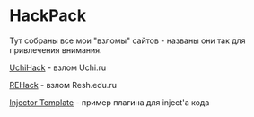# HackPack
Тут собраны все мои "взломы" сайтов - названы они так для привлечения внимания.

[UchiHack](https://github.com/TheAirBlow/HackPack/blob/main/UchiHack.md) - взлом Uchi.ru

[REHack](https://github.com/TheAirBlow/HackPack/blob/main/REHack.md) - взлом Resh.edu.ru

[Injector Template](https://github.com/TheAirBlow/HackPack/tree/main/template) - пример плагина для inject'а кода
